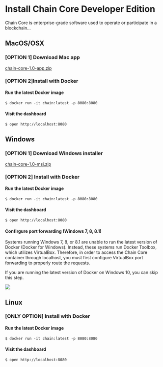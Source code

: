 # Install Chain Core Developer Edition

Chain Core is enterprise-grade software used to operate or participate in a blockchain...

## MacOS/OSX
### [OPTION 1] Download Mac app
[chain-core-1.0-app.zip](#)
### [OPTION 2]Install with Docker

#### Run the latest Docker image
```
$ docker run -it chain:latest -p 8080:8080
```

#### Visit the dashboard
```
$ open http://localhost:8080
```

## Windows
### [OPTION 1] Download Windows installer
[chain-core-1.0-msi.zip](#)

### [OPTION 2] Install with Docker
#### Run the latest Docker image
```
$ docker run -it chain:latest -p 8080:8080
```

#### Visit the dashboard
```
$ open http://localhost:8080
```

#### Confirgure port forwarding (Windows 7, 8, 8.1)
Systems running Windows 7, 8, or 8.1 are unable to run the latest version of Docker (Docker for Windows). Instead, these systems run Docker Toolbox, which utilizes VirtualBox. Therefore, in order to access the Chain Core container through localhost, you must first configure VirtualBox port forwarding to properly route the requests.

If you are running the latest version of Docker on Windows 10, you can skip this step.

![](../images/virtualbox-config.gif)


## Linux
### [ONLY OPTION] Install with Docker

#### Run the latest Docker image
```
$ docker run -it chain:latest -p 8080:8080
```

#### Visit the dashboard
```
$ open http://localhost:8080
```
